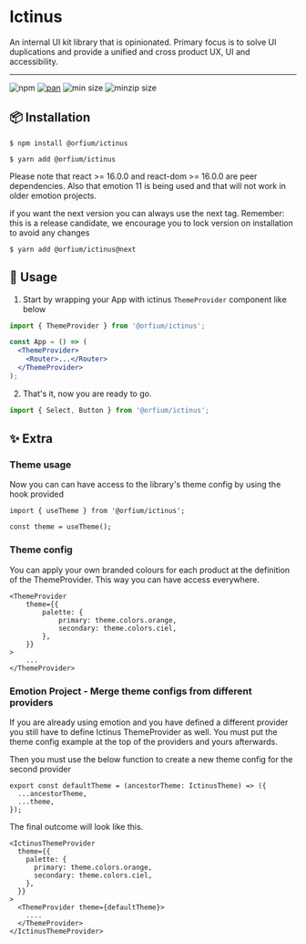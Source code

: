 # Ictinus

An internal UI kit library that is opinionated. Primary focus is to solve UI duplications and provide a unified and cross product UX, UI and accessibility.

<hr />

![npm](https://img.shields.io/npm/v/@orfium/ictinus)
[![pan](https://github.com/Orfium/orfium-ictinus/workflows/CI/badge.svg)](https://github.com/Orfium/orfium-ictinus/actions)
![min size](https://img.shields.io/bundlephobia/min/@orfium/ictinus)
![minzip size](https://img.shields.io/bundlephobia/minzip/@orfium/ictinus)

## 📦 Installation

```text
$ npm install @orfium/ictinus
```

```text
$ yarn add @orfium/ictinus
```
Please note that react >= 16.0.0 and react-dom >= 16.0.0 are peer dependencies. Also that emotion 11 is being used and that
will not work in older emotion projects.

if you want the next version you can always use the next tag.
Remember: this is a release candidate, we encourage you to lock version on installation to avoid any changes

```text
$ yarn add @orfium/ictinus@next
```

## 🔨 Usage

1. Start by wrapping your App with ictinus `ThemeProvider` component like below

```jsx
import { ThemeProvider } from '@orfium/ictinus';

const App = () => (
  <ThemeProvider>
    <Router>...</Router>
  </ThemeProvider>
);
```

2.  That's it, now you are ready to go.

```js
import { Select, Button } from '@orfium/ictinus';
```

## ✨ Extra

### Theme usage

Now you can can have access to the library's theme config by using the hook provided

```
import { useTheme } from '@orfium/ictinus';

const theme = useTheme();
```

### Theme config

You can apply your own branded colours for each product at the definition of the ThemeProvider. This way you can have access everywhere.

```
<ThemeProvider
    theme={{
        palette: {
            primary: theme.colors.orange,
            secondary: theme.colors.ciel,
        },
    }}
>
    ...
</ThemeProvider>
```

### Emotion Project - Merge theme configs from different providers

If you are already using emotion and you have defined a different provider you still have to define Ictinus ThemeProvider as well. You must put the theme config example at the top of the providers and yours afterwards.

Then you must use the below function to create a new theme config for the second provider

```
export const defaultTheme = (ancestorTheme: IctinusTheme) => ({
  ...ancestorTheme,
  ...theme,
});
```

The final outcome will look like this.

```
<IctinusThemeProvider
  theme={{
    palette: {
      primary: theme.colors.orange,
      secondary: theme.colors.ciel,
    },
  }}
>
  <ThemeProvider theme={defaultTheme}>
    ....
  </ThemeProvider>
</IctinusThemeProvider>
```

